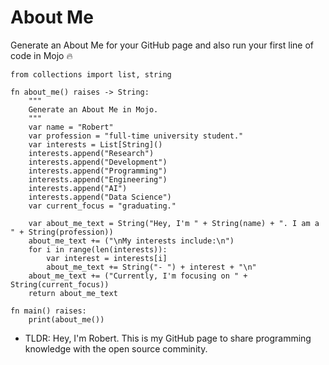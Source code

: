 # About Me
Generate an About Me for your GitHub page and also run your first line of code in Mojo 🔥
```mojo
from collections import list, string

fn about_me() raises -> String:
    """
    Generate an About Me in Mojo.
    """
    var name = "Robert"
    var profession = "full-time university student."
    var interests = List[String]()
    interests.append("Research")
    interests.append("Development")
    interests.append("Programming")
    interests.append("Engineering")
    interests.append("AI")
    interests.append("Data Science")
    var current_focus = "graduating."

    var about_me_text = String("Hey, I'm " + String(name) + ". I am a " + String(profession))
    about_me_text += ("\nMy interests include:\n")
    for i in range(len(interests)):
        var interest = interests[i]
        about_me_text += String("- ") + interest + "\n"
    about_me_text += ("Currently, I'm focusing on " + String(current_focus))
    return about_me_text

fn main() raises:
    print(about_me())
```
- TLDR: Hey, I'm Robert. This is my GitHub page to share programming knowledge with the open source comminity.
